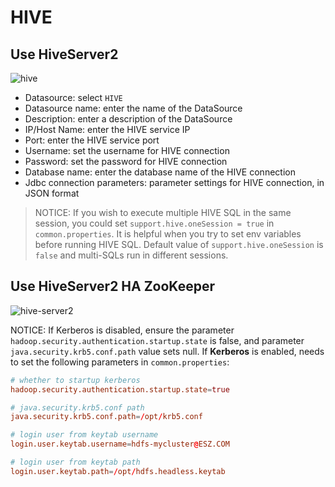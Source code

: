 # HIVE

## Use HiveServer2

![hive](/img/new_ui/dev/datasource/hive.png)

- Datasource: select `HIVE`
- Datasource name: enter the name of the DataSource
- Description: enter a description of the DataSource
- IP/Host Name: enter the HIVE service IP
- Port: enter the HIVE service port
- Username: set the username for HIVE connection
- Password: set the password for HIVE connection
- Database name: enter the database name of the HIVE connection
- Jdbc connection parameters: parameter settings for HIVE connection, in JSON format

> NOTICE: If you wish to execute multiple HIVE SQL in the same session, you could set `support.hive.oneSession = true` in `common.properties`. 
> It is helpful when you try to set env variables before running HIVE SQL. Default value of `support.hive.oneSession` is `false` and multi-SQLs run in different sessions.

## Use HiveServer2 HA ZooKeeper

![hive-server2](/img/new_ui/dev/datasource/hiveserver2.png)

NOTICE: If Kerberos is disabled, ensure the parameter `hadoop.security.authentication.startup.state` is false, and parameter `java.security.krb5.conf.path` value sets null. 
If **Kerberos** is enabled, needs to set the following parameters  in `common.properties`: 

```conf
# whether to startup kerberos
hadoop.security.authentication.startup.state=true

# java.security.krb5.conf path
java.security.krb5.conf.path=/opt/krb5.conf

# login user from keytab username
login.user.keytab.username=hdfs-mycluster@ESZ.COM

# login user from keytab path
login.user.keytab.path=/opt/hdfs.headless.keytab
```
